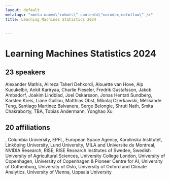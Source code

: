 ```yaml
---
layout: default
metatags: "<meta name=\"robots\" content=\"noindex,nofollow\" />"
title: Learning Machines Statistics 2024


---
```


# Learning Machines Statistics 2024



## 23 speakers

Alexander Mathis, Alireza Taheri Dehkordi, Alouette van Hove, Alp Kucukelbir, Ankit Kariryaa, Charlie Fieseler, Fredrik Gustafsson, Jakob Ambsdorf, Joakim Lindblad, Joel Oskarsson, Jonas Hentati Sundberg, Karsten Kreis, Liane Guillou, Matthias Obst, Mikolaj Czerkawski, Mélisande Teng, Santiago Martinez Balvanera, Serge Belongie, Shruti Nath, Smita Chakraborty, TBA, Tobias Andermann, Yonghao Xu
## 20 affiliations

, Columbia University, EPFL, European Space Agency, Karolinska Institutet, Linköping University, Lund University, MILA and Universite de Montreal, NVIDIA Research, RISE, RISE Research Institutes of Sweden, Swedish University of Agricultural Sciences, University College London, University of Copenhagen, University of Copenhagen & Pioneer Centre for AI, University of Gothenburg, University of Oslo, University of Oxford and Climate Analytics, University of Vienna, Uppsala University
